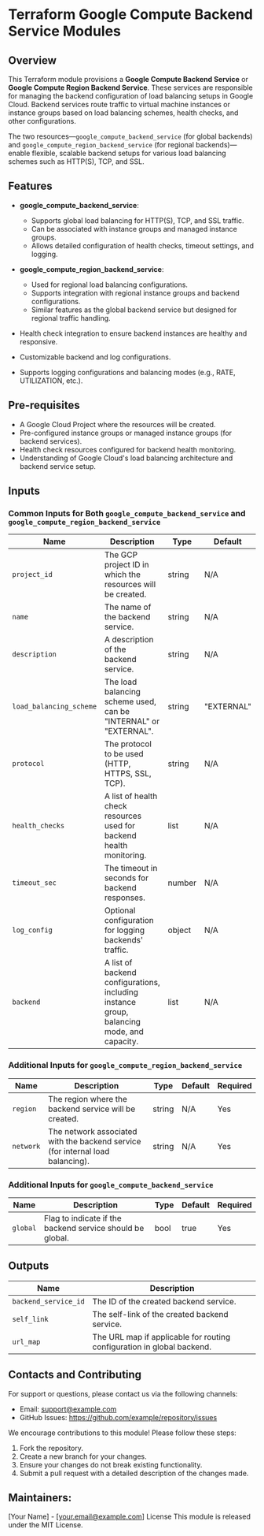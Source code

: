 # Terraform Google Compute Backend Service Modules

## Overview

This Terraform module provisions a **Google Compute Backend Service** or **Google Compute Region Backend Service**. These services are responsible for managing the backend configuration of load balancing setups in Google Cloud. Backend services route traffic to virtual machine instances or instance groups based on load balancing schemes, health checks, and other configurations. 

The two resources—`google_compute_backend_service` (for global backends) and `google_compute_region_backend_service` (for regional backends)—enable flexible, scalable backend setups for various load balancing schemes such as HTTP(S), TCP, and SSL.

## Features

- **google_compute_backend_service**:
  - Supports global load balancing for HTTP(S), TCP, and SSL traffic.
  - Can be associated with instance groups and managed instance groups.
  - Allows detailed configuration of health checks, timeout settings, and logging.
  
- **google_compute_region_backend_service**:
  - Used for regional load balancing configurations.
  - Supports integration with regional instance groups and backend configurations.
  - Similar features as the global backend service but designed for regional traffic handling.
  
- Health check integration to ensure backend instances are healthy and responsive.
- Customizable backend and log configurations.
- Supports logging configurations and balancing modes (e.g., RATE, UTILIZATION, etc.).

## Pre-requisites

- A Google Cloud Project where the resources will be created.
- Pre-configured instance groups or managed instance groups (for backend services).
- Health check resources configured for backend health monitoring.
- Understanding of Google Cloud's load balancing architecture and backend service setup.

## Inputs

### Common Inputs for Both `google_compute_backend_service` and `google_compute_region_backend_service`

| Name                      | Description                                                                                 | Type   | Default    | Required |
|---------------------------|---------------------------------------------------------------------------------------------|--------|------------|----------|
| `project_id`               | The GCP project ID in which the resources will be created.                                 | string | N/A        | Yes      |
| `name`                     | The name of the backend service.                                                           | string | N/A        | Yes      |
| `description`              | A description of the backend service.                                                      | string | N/A        | No       |
| `load_balancing_scheme`    | The load balancing scheme used, can be "INTERNAL" or "EXTERNAL".                           | string | "EXTERNAL" | No       |
| `protocol`                 | The protocol to be used (HTTP, HTTPS, SSL, TCP).                                           | string | N/A        | Yes      |
| `health_checks`            | A list of health check resources used for backend health monitoring.                       | list   | N/A        | Yes      |
| `timeout_sec`              | The timeout in seconds for backend responses.                                              | number | N/A        | Yes      |
| `log_config`               | Optional configuration for logging backends' traffic.                                      | object | N/A        | No       |
| `backend`                  | A list of backend configurations, including instance group, balancing mode, and capacity.  | list   | N/A        | Yes      |

### Additional Inputs for `google_compute_region_backend_service`

| Name                      | Description                                                                                 | Type   | Default | Required |
|---------------------------|---------------------------------------------------------------------------------------------|--------|---------|----------|
| `region`                   | The region where the backend service will be created.                                      | string | N/A     | Yes      |
| `network`                  | The network associated with the backend service (for internal load balancing).             | string | N/A     | Yes      |

### Additional Inputs for `google_compute_backend_service`

| Name                      | Description                                                                                 | Type   | Default | Required |
|---------------------------|---------------------------------------------------------------------------------------------|--------|---------|----------|
| `global`                   | Flag to indicate if the backend service should be global.                                  | bool   | true    | Yes      |

## Outputs

| Name                     | Description                                                                |
|--------------------------|----------------------------------------------------------------------------|
| `backend_service_id`      | The ID of the created backend service.                                    |
| `self_link`               | The self-link of the created backend service.                             |
| `url_map`                 | The URL map if applicable for routing configuration in global backend.    |

## Contacts and Contributing

For support or questions, please contact us via the following channels:
- Email: support@example.com
- GitHub Issues: https://github.com/example/repository/issues

We encourage contributions to this module! Please follow these steps:
1. Fork the repository.
2. Create a new branch for your changes.
3. Ensure your changes do not break existing functionality.
4. Submit a pull request with a detailed description of the changes made.


## Maintainers:
[Your Name] - [your.email@example.com]
License
This module is released under the MIT License.
